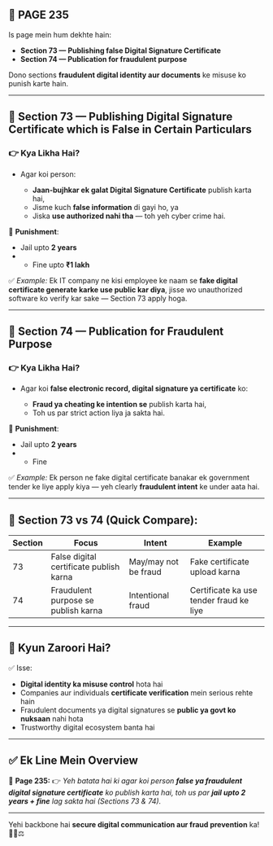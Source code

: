 ## 📄 **PAGE 235**

Is page mein hum dekhte hain:

* **Section 73 — Publishing false Digital Signature Certificate**
* **Section 74 — Publication for fraudulent purpose**

Dono sections **fraudulent digital identity aur documents** ke misuse ko punish karte hain.

---

## 🔹 **Section 73 — Publishing Digital Signature Certificate which is False in Certain Particulars**

### 👉 Kya Likha Hai?

* Agar koi person:

  * **Jaan-bujhkar ek galat Digital Signature Certificate** publish karta hai,
  * Jisme kuch **false information** di gayi ho, ya
  * Jiska **use authorized nahi tha** — toh yeh cyber crime hai.

📌 **Punishment**:

* Jail upto **2 years**
* * Fine upto **₹1 lakh**

✅ *Example:* Ek IT company ne kisi employee ke naam se **fake digital certificate generate karke use public kar diya**, jisse wo unauthorized software ko verify kar sake — Section 73 apply hoga.

---

## 🔹 **Section 74 — Publication for Fraudulent Purpose**

### 👉 Kya Likha Hai?

* Agar koi **false electronic record, digital signature ya certificate** ko:

  * **Fraud ya cheating ke intention se** publish karta hai,
  * Toh us par strict action liya ja sakta hai.

📌 **Punishment**:

* Jail upto **2 years**
* * Fine

✅ *Example:* Ek person ne fake digital certificate banakar ek government tender ke liye apply kiya — yeh clearly **fraudulent intent** ke under aata hai.

---

## 🧩 **Section 73 vs 74 (Quick Compare):**

| Section | Focus                                   | Intent               | Example                                 |
| ------- | --------------------------------------- | -------------------- | --------------------------------------- |
| 73      | False digital certificate publish karna | May/may not be fraud | Fake certificate upload karna           |
| 74      | Fraudulent purpose se publish karna     | Intentional fraud    | Certificate ka use tender fraud ke liye |

---

## 🔹 **Kyun Zaroori Hai?**

✅ Isse:

* **Digital identity ka misuse control** hota hai
* Companies aur individuals **certificate verification** mein serious rehte hain
* Fraudulent documents ya digital signatures se **public ya govt ko nuksaan** nahi hota
* Trustworthy digital ecosystem banta hai

---

## ✅ **Ek Line Mein Overview**

📌 **Page 235:**
👉 *Yeh batata hai ki agar koi person **false ya fraudulent digital signature certificate** ko publish karta hai, toh us par **jail upto 2 years + fine** lag sakta hai (Sections 73 & 74).*

---

Yehi backbone hai **secure digital communication aur fraud prevention** ka! 🧾🔏⚖️
